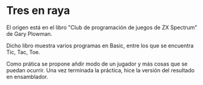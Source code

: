 # Tres en raya

El origen está en el libro "Club de programación de juegos de ZX Spectrum" de Gary Plowman.

Dicho libro muestra varios programas en Basic, entre los que se encuentra Tic, Tac, Toe.

Como prática se propone añdir modo de un jugador y más cosas que se puedan ocurrir. Una vez
terminada la práctica, hice la versión del resultado en ensamblador.
